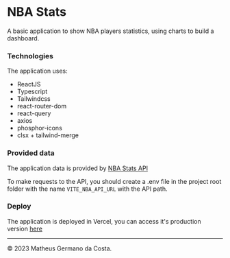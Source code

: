 # NBA Stats

A basic application to show NBA players statistics, using charts to build a dashboard.

### Technologies
The application uses:
- ReactJS
- Typescript
- Tailwindcss
- react-router-dom
- react-query
- axios
- phosphor-icons
- clsx + tailwind-merge

### Provided data
The application data is provided by [NBA Stats API](https://documenter.getpostman.com/view/24232555/2s93shzpR3#941df14e-8d1c-4a02-8c2d-a003dbe2a03b)

To make requests to the API, you should create a .env file in the project root folder with the name `VITE_NBA_API_URL` with the API path.

### Deploy
The application is deployed in Vercel, you can access it's production version [here](https://nba-stats-iota.vercel.app/)

<hr>

© 2023 Matheus Germano da Costa.
